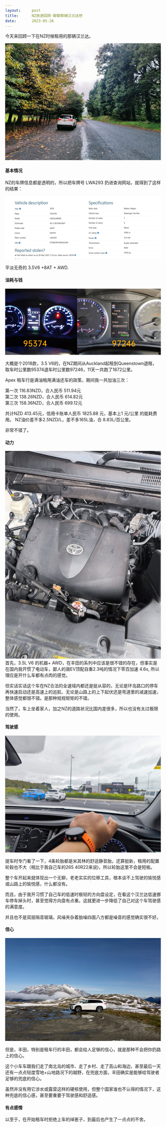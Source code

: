 ```yaml
---
layout:     post
title:      NZ旅游回顾·聊聊那辆汉兰达吧
date:       2023-05-26
---
```


今天来回顾一下在NZ时候租用的那辆汉兰达。

![LWA293](/images/202305/nz-toyota-2.jpg)


#### 基本情况

NZ的车牌信息都是透明的，所以把车牌号 LWA293 扔进查询网站，就得到了这样的结果：

![LWA293](/images/202305/nz-toyota-LWA293.png)

平淡无奇的 3.5V6 +8AT + AWD.

#### 油耗与钱

![LWA293](/images/202305/nz-toyota-1872.jpg)

大概是个2018款，3.5 V6的，在NZ期间从Auckland起租到Queenstown退租，取车时公里数95374退车时公里数97246，11天一共跑了1872公里。

Apex 租车行是满油租用满油还车的政策，期间我一共加油三次：

第一次 116.83NZD，合人民币 511.94元  
第二次 138.26NZD，合人民币 614.82元  
第三次 158.36NZD，合人民币 699.12元

共计NZD 413.45元，信用卡账单人民币 1825.88 元，基本上1 元/公里 的能耗费用。
NZ油价差不多2.5NZD/L，差不多165L油，合 8.83L/百公里。

非常不错了。

#### 动力

![LWA293](/images/202305/nz-toyota-v6.jpg)
首先，3.5L V6 的机器+ AWD，在丰田的系列中应该是很不错的存在，但事实是在国内我开惯了电动车，鄙人的唐EV顶配自重2.3吨的情况下零百加速 4.6s, 所以理应是开什么车都有点肉的感觉。

但实话实话这个车在NZ合法的全速域内都还是挺从容的，无论是环岛路口的停车再快速启动还是高速上的巡航、无论是山路上的上下起伏还是弯道里的减速加速，整体感觉都很不错。是那种规规矩矩的不错。

当然了，车上坐着家人，加之NZ的道路状况比国内差很多，所以也没有太过极限的使用。


#### 驾驶感

![LWA293](/images/202305/nz-toyota-3.jpg)

提车时专门看了一下，4条轮胎都是米其林的舒适静音胎，还算挺新，租用的配置轮毂也不大（相比于我自己车的265 40R22来说)，所以轮胎这里不会是短板。

整个车开起来就体现出一个无聊，老老实实的位移工具，根本谈不上驾驶的愉悦感或山路上的愉悦感，什么都没有。

而且，由于我开习惯了自己车的低速时极轻的方向盘设定，在看这个汉兰达低速挪车停车掉头时，甚至觉得方向盘有点重。这就更进一步降低了自己对这个车驾驶感的满意度。

并且也不是双层隔音玻璃，风噪夹杂着胎噪四面八方都是噪音的感觉确实很不好。


#### 信心

![LWA293](/images/202305/nz-toyota-1.jpg)

但是，丰田，特别是租车行的丰田，都会给人足够的信心，就是那种不会把你扔路上的信心。

这个小车车跟我们走了南北岛的城市、走了乡村、走了高山和海边，甚至最后一天还有一点点轻度雪地+山地路况下的越野，在兜底方面，丰田确实是能够给驾驶者足够的兜底的信心。

虽然并没有用它涉水或露营这样的硬核使用，但整个国家谁也不认得的情况下，这种兜底的信心感，甚至要重要于驾驶感和舒适感。


#### 有点感情

以至于，在开始租车时拒绝上车的绰崽子，到最后也产生了一点点的不舍。
